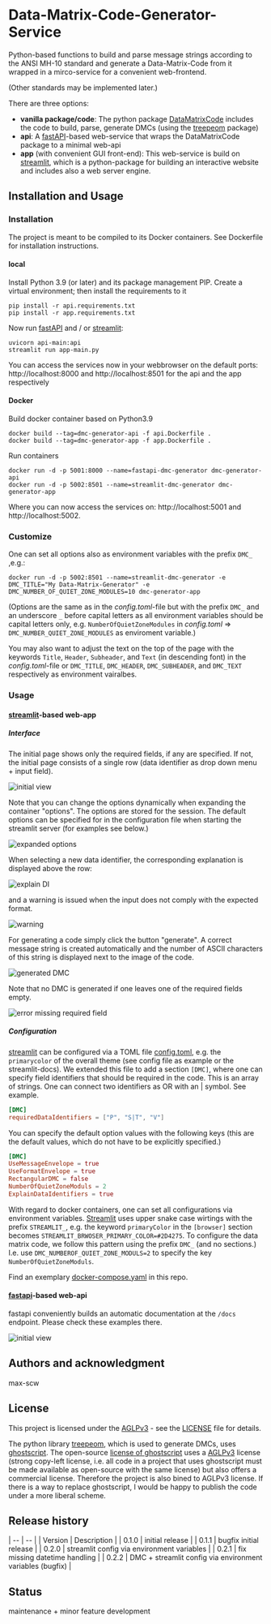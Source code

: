 # Data-Matrix-Code-Generator-Service
Python-based functions to build and parse message strings according to the ANSI MH-10 standard and generate a Data-Matrix-Code from it wrapped in a mirco-service for a convenient web-frontend.

(Other standards may be implemented later.)

There are three options:

- **vanilla package/code**: The python package [DataMatrixCode](/DataMatrixcode) includes the code to build, parse, generate DMCs (using the [treepeom](https://github.com/adamchainz/treepoem) package)
- **api**: A [fastAPI](https://fastapi.tiangolo.com/)-based web-service that wraps the DataMatrixCode package to a minimal web-api
- **app** (with convenient GUI front-end): This web-service is build on [streamlit](https://streamlit.io/), which is a python-package for building an interactive website and includes also a web server engine.

## Installation and Usage

### Installation
The project is meant to be compiled to its Docker containers. See Dockerfile for installation instructions.

#### local
Install Python 3.9 (or later) and its package management PIP. Create a virtual environment; then install the requirements to it
```shell
pip install -r api.requirements.txt
pip install -r app.requirements.txt

```
Now run [fastAPI](https://fastapi.tiangolo.com/) and / or [streamlit](https://streamlit.io/):
```shell
uvicorn api-main:api
streamlit run app-main.py
```
You can access the services now in your webbrowser on the default ports: http://localhost:8000 and http://localhost:8501 for the api and the app respectively

#### Docker
Build docker container based on Python3.9
```shell
docker build --tag=dmc-generator-api -f api.Dockerfile .
docker build --tag=dmc-generator-app -f app.Dockerfile .
```
Run containers
```shell
docker run -d -p 5001:8000 --name=fastapi-dmc-generator dmc-generator-api
docker run -d -p 5002:8501 --name=streamlit-dmc-generator dmc-generator-app
```
Where you can now access the services on: http://localhost:5001 and http://localhost:5002.
### Customize

One can set all options also as environment variables with the prefix `DMC_` ,e.g.:
```shell
docker run -d -p 5002:8501 --name=streamlit-dmc-generator -e DMC_TITLE="My Data-Matrix-Generator" -e DMC_NUMBER_OF_QUIET_ZONE_MODULES=10 dmc-generator-app
```
(Options are the same as in the *config.toml*-file but with the prefix `DMC_` and an underscore `_` before capital letters as all environment variables should be capital letters only, e.g. `NumberOfQuietZoneModules` in *config.toml* => `DMC_NUMBER_QUIET_ZONE_MODULES` as enviroment variable.)

You may also want to adjust the text on the top of the page with the keywords `Title`, `Header`, `Subheader`, and `Text` (in descending font) in the *config.toml*-file or `DMC_TITLE`, `DMC_HEADER`, `DMC_SUBHEADER`, and `DMC_TEXT` respectively as environment vairalbes.


### Usage

#### [streamlit](https://streamlit.io/)-based web-app
##### Interface
The initial page shows only the required fields, if any are specified. If not, the initial page consists of a single row (data identifier as drop down menu + input field).

![initial view](docs/app/DMC_Home.jpg)

Note that you can change the options dynamically when expanding the container "options". The options are stored for the session. The default options can be specified for in the configuration file when starting the streamlit server (for examples see below.)

![expanded options](docs/app/DMC_options.jpg)

When selecting a new data identifier, the corresponding explanation is displayed above the row:

![explain DI](docs/app/DMC_explanation.jpg)

and a warning is issued when the input does not comply with the expected format.

![warning](docs/app/DMC_warning_comply.jpg)

For generating a code simply click the button "generate". A correct message string is created automatically and the number of ASCII characters of this string is displayed next to the image of the code. 

![generated DMC](docs/app/DMC_generate.jpg)

Note that no DMC is generated if one leaves one of the required fields empty.

![error missing required field](docs/app/DMC_error_missing_field.jpg)


##### Configuration
[streamlit](https://streamlit.io/) can be configured via a TOML file [config.toml](config.toml), e.g. the `primarycolor` of the overall theme (see config file as example or the streamlit-docs).
We extended this file to add a section `[DMC]`, where one can specify field identifiers that should be required in the code. This is an array of strings. One can connect two identifiers as OR with an | symbol. See example.

```TOML
[DMC]
requiredDataIdentifiers = ["P", "S|T", "V"]
```
You can specify the default option values with the following keys (this are the default values, which do not have to be explicitly specified.)
```TOML
[DMC]
UseMessageEnvelope = true
UseFormatEnvelope = true
RectangularDMC = false
NumberOfQuietZoneModuls = 2
ExplainDataIdentifiers = true
````

With regard to docker containers, one can set all configurations via environment variables. [Streamlit](https://docs.streamlit.io/library/advanced-features/configuration) uses upper snake case wirtings with the prefix `STREAMLIT_`, e.g. the keyword `primaryColor` in the `[browser]` section becomes `STREAMLIT_BRWOSER_PRIMARY_COLOR=#2D4275`.
To configure the data matrix code, we follow this pattern using the prefix `DMC_` (and no sections.) I.e. use `DMC_NUMBEROF_QUIET_ZONE_MODULS=2` to specify the key `NumberOfQuietZoneModuls`.

Find an exemplary [docker-compose.yaml](./docker-compose.yaml) in this repo.



#### [fastapi](https://fastapi.tiangolo.com/)-based web-api
fastapi conveniently builds an automatic documentation at the `/docs` endpoint. Please check these examples there.

![initial view](docs/api/DMC_fastapi_docs.jpg)


## Authors and acknowledgment
max-scw


## License
This project is licensed under the [AGLPv3](https://www.gnu.org/licenses/agpl-3.0.en.html) - see the [LICENSE](LICENSE) file for details.

The python library [treepeom](https://github.com/adamchainz/treepoem), which is used to generate DMCs, uses [ghostscript](https://ghostscript.com/releases/gsdnld.html). The open-source [license of ghostscript](https://ghostscript.com/licensing/index.html) uses a [AGLPv3](https://www.gnu.org/licenses/agpl-3.0.en.html) license (strong copy-left license, i.e. all code in a project that uses ghostscript must be made available as open-source with the same license) but also offers a commercial license. Therefore the project is also bined to AGLPv3 license. 
If there is a way to replace ghostscript, I would be happy to publish the code under a more liberal scheme.

## Release history
| -- | -- |
| Version | Description |
| 0.1.0 | initial release |
| 0.1.1 | bugfix initial release |
| 0.2.0 | streamlit config via environment variables |
| 0.2.1 | fix missing datetime handling |
| 0.2.2 | DMC + streamlit config via environment variables (bugfix) |

## Status
maintenance + minor feature development

